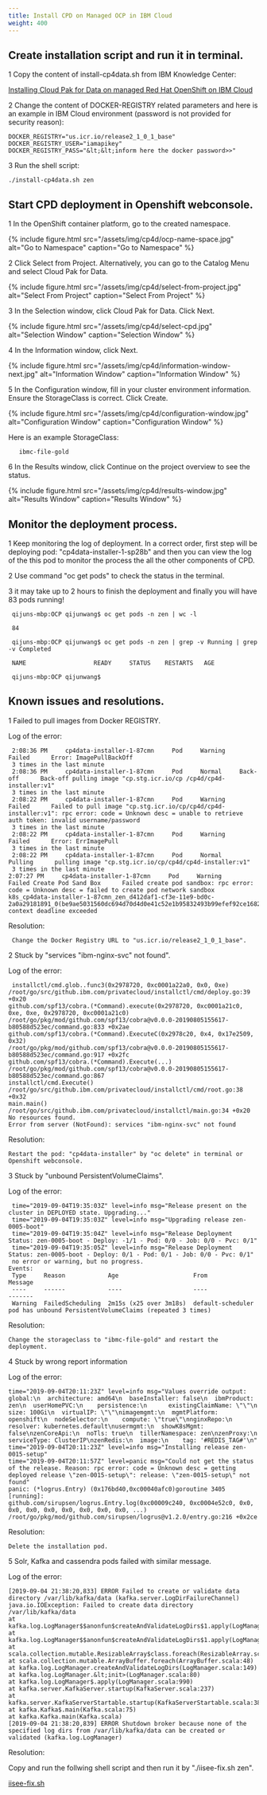 ```yaml
---
title: Install CPD on Managed OCP in IBM Cloud
weight: 400
---
```


## Create installation script and run it in terminal.

1 Copy the content of install-cp4data.sh from IBM Knowledge Center: 

  [Installing Cloud Pak for Data on managed Red Hat OpenShift on IBM Cloud](https://www.ibm.com/support/knowledgecenter/en/SSQNUZ_2.1.0/com.ibm.icpdata.doc/zen/install/openshift-softlayer.html)
  
2 Change the content of DOCKER-REGISTRY related parameters and here is an example in IBM Cloud environment (password is not provided for security reason): 

    DOCKER_REGISTRY="us.icr.io/release2_1_0_1_base"
    DOCKER_REGISTRY_USER="iamapikey"
    DOCKER_REGISTRY_PASS="&lt;&lt;inform here the docker password>>"

 3 Run the shell script:
 
 
    ./install-cp4data.sh zen
    
    

## Start CPD deployment in Openshift webconsole.

  1 In the OpenShift container platform, go to the created namespace.
  
  {%
  include figure.html
  src="/assets/img/cp4d/ocp-name-space.jpg"
  alt="Go to Namespace"
  caption="Go to Namespace"
%}

  2 Click Select from Project. Alternatively, you can go to the Catalog Menu and select Cloud Pak for Data.

{%
  include figure.html
  src="/assets/img/cp4d/select-from-project.jpg"
  alt="Select From Project"
  caption="Select From Project"
  %}
  
  3 In the Selection window, click Cloud Pak for Data. Click Next.

{%
  include figure.html
  src="/assets/img/cp4d/select-cpd.jpg"
  alt="Selection Window"
  caption="Selection Window"
  %}
  
  4 In the Information window, click Next.
  
  {%
  include figure.html
  src="/assets/img/cp4d/information-window-next.jpg"
  alt="Information Window"
  caption="Information Window"
  %}
  
  5 In the Configuration window, fill in your cluster environment information. Ensure the StorageClass is correct. Click Create. 
  
  {%
  include figure.html
  src="/assets/img/cp4d/configuration-window.jpg"
  alt="Configuration Window"
  caption="Configuration Window"
  %}
  
  Here is an example StorageClass:
  
       ibmc-file-gold
  
  6 In the Results window, click Continue on the project overview to see the status.

{%
  include figure.html
  src="/assets/img/cp4d/results-window.jpg"
  alt="Results Window"
  caption="Results Window"
  %}
  

## Monitor the deployment process.

  1 Keep monitoring the log of deployment. In a correct order, first step will be deploying pod: "cp4data-installer-1-sp28b" and then you can view the log of the this pod to monitor the process the all the other components of CPD.
  
  2 Use command "oc get pods" to check the status in the terminal. 
  
  3 it may take up to 2 hours to finish the deployment and finally you will have 83 pods running!
  
     qijuns-mbp:OCP qijunwang$ oc get pods -n zen | wc -l
      
     84
     
     qijuns-mbp:OCP qijunwang$ oc get pods -n zen | grep -v Running | grep -v Completed
     
     NAME                   READY     STATUS    RESTARTS   AGE
      
     qijuns-mbp:OCP qijunwang$ 

  
## Known issues and resolutions.

   1  Failed to pull images from Docker REGISTRY.
   
   Log of the error:
   
     2:08:36 PM     cp4data-installer-1-87cmn     Pod     Warning     Failed      Error: ImagePullBackOff
     3 times in the last minute
     2:08:36 PM     cp4data-installer-1-87cmn     Pod     Normal     Back-off      Back-off pulling image "cp.stg.icr.io/cp /cp4d/cp4d-installer:v1"
     3 times in the last minute
     2:08:22 PM     cp4data-installer-1-87cmn     Pod     Warning     Failed      Failed to pull image "cp.stg.icr.io/cp/cp4d/cp4d-installer:v1": rpc error: code = Unknown desc = unable to retrieve auth token: invalid username/password
     3 times in the last minute
     2:08:22 PM     cp4data-installer-1-87cmn     Pod     Warning     Failed      Error: ErrImagePull
     3 times in the last minute
     2:08:22 PM     cp4data-installer-1-87cmn     Pod     Normal     Pulling      pulling image "cp.stg.icr.io/cp/cp4d/cp4d-installer:v1"
     3 times in the last minute
    2:07:27 PM     cp4data-installer-1-87cmn     Pod     Warning     Failed Create Pod Sand Box      Failed create pod sandbox: rpc error: code = Unknown desc = failed to create pod network sandbox k8s_cp4data-installer-1-87cmn_zen_d412daf1-cf3e-11e9-bd0c-2a0a29181891_0(be9ae5031560dc694d70d4d0e41c52e1b95832493b99efef92ce168251d80581): context deadline exceeded


  Resolution:
  
     Change the Docker Registry URL to "us.icr.io/release2_1_0_1_base".
     
  2  Stuck by "services "ibm-nginx-svc" not found".
     
   Log of the error: 
     
     installctl/cmd.glob..func3(0x2978720, 0xc0001a22a0, 0x0, 0xe)
    /root/go/src/github.ibm.com/privatecloud/installctl/cmd/deploy.go:39 +0x20
    github.com/spf13/cobra.(*Command).execute(0x2978720, 0xc0001a21c0, 0xe, 0xe, 0x2978720, 0xc0001a21c0)
    /root/go/pkg/mod/github.com/spf13/cobra@v0.0.0-20190805155617-b80588d523ec/command.go:833 +0x2ae
    github.com/spf13/cobra.(*Command).ExecuteC(0x2978c20, 0x4, 0x17e2509, 0x32)
    /root/go/pkg/mod/github.com/spf13/cobra@v0.0.0-20190805155617-b80588d523ec/command.go:917 +0x2fc
    github.com/spf13/cobra.(*Command).Execute(...)
    /root/go/pkg/mod/github.com/spf13/cobra@v0.0.0-20190805155617-b80588d523ec/command.go:867
    installctl/cmd.Execute()
    /root/go/src/github.ibm.com/privatecloud/installctl/cmd/root.go:38 +0x32
    main.main()
    /root/go/src/github.ibm.com/privatecloud/installctl/main.go:34 +0x20
    No resources found.
    Error from server (NotFound): services "ibm-nginx-svc" not found
    
  Resolution:
  
    Restart the pod: "cp4data-installer" by "oc delete" in terminal or Openshift webconsole.
    
 3 Stuck by "unbound PersistentVolumeClaims".
     
   Log of the error: 
   
     time="2019-09-04T19:35:03Z" level=info msg="Release present on the cluster in DEPLOYED state. Upgrading..."
     time="2019-09-04T19:35:03Z" level=info msg="Upgrading release zen-0005-boot"
     time="2019-09-04T19:35:04Z" level=info msg="Release Deployment Status: zen-0005-boot - Deploy: -1/1 - Pod: 0/0 - Job: 0/0 - Pvc: 0/1"
     time="2019-09-04T19:35:05Z" level=info msg="Release Deployment Status: zen-0005-boot - Deploy: 0/1 - Pod: 0/1 - Job: 0/0 - Pvc: 0/1"
     no error or warning, but no progress.
    Events:
     Type     Reason            Age                     From               Message
     ----     ------            ----                    ----               -------
     Warning  FailedScheduling  2m15s (x25 over 3m18s)  default-scheduler  pod has unbound PersistentVolumeClaims (repeated 3 times)
     
   Resolution:
   
    Change the storageclass to "ibmc-file-gold" and restart the deployment.
    
  4 Stuck by wrong report information
  
  Log of the error:
  
    time="2019-09-04T20:11:23Z" level=info msg="Values override output: global:\n  architecture: amd64\n  baseInstaller: false\n  ibmProduct: zen\n  userHomePVC:\n    persistence:\n      existingClaimName: \"\"\n      size: 100Gi\n  virtualIP: \"\"\nimagemgmt:\n  mgmtPlatform: openshift\n  nodeSelector:\n    compute: \"true\"\nnginxRepo:\n  resolver: kubernetes.default\nusermgmt:\n  showK8sMgmt: false\nzenCoreApi:\n  noTls: true\n  tillerNamespace: zen\nzenProxy:\n  serviceType: ClusterIP\nzenRedis:\n  image:\n    tag: '#REDIS_TAG#'\n"
    time="2019-09-04T20:11:23Z" level=info msg="Installing release zen-0015-setup"
    time="2019-09-04T20:11:57Z" level=panic msg="Could not get the status of the release. Reason: rpc error: code = Unknown desc = getting deployed release \"zen-0015-setup\": release: \"zen-0015-setup\" not found"
    panic: (*logrus.Entry) (0x176bd40,0xc00040afc0)goroutine 3405 [running]:
    github.com/sirupsen/logrus.Entry.log(0xc00009c240, 0xc0004e52c0, 0x0, 0x0, 0x0, 0x0, 0x0, 0x0, 0x0, 0x0, ...)
    /root/go/pkg/mod/github.com/sirupsen/logrus@v1.2.0/entry.go:216 +0x2ce
    
  Resolution:
  
    Delete the installation pod.
    
 5 Solr, Kafka and cassendra pods failed with similar message.
 
  Log of the error:
  
    [2019-09-04 21:38:20,833] ERROR Failed to create or validate data directory /var/lib/kafka/data (kafka.server.LogDirFailureChannel)
    java.io.IOException: Failed to create data directory /var/lib/kafka/data
    at kafka.log.LogManager$$anonfun$createAndValidateLogDirs$1.apply(LogManager.scala:158)
    at kafka.log.LogManager$$anonfun$createAndValidateLogDirs$1.apply(LogManager.scala:149)
    at scala.collection.mutable.ResizableArray$class.foreach(ResizableArray.scala:59)
    at scala.collection.mutable.ArrayBuffer.foreach(ArrayBuffer.scala:48)
    at kafka.log.LogManager.createAndValidateLogDirs(LogManager.scala:149)
    at kafka.log.LogManager.&lt;init>(LogManager.scala:80)
    at kafka.log.LogManager$.apply(LogManager.scala:990)
    at kafka.server.KafkaServer.startup(KafkaServer.scala:237)
    at kafka.server.KafkaServerStartable.startup(KafkaServerStartable.scala:38)
    at kafka.Kafka$.main(Kafka.scala:75)
    at kafka.Kafka.main(Kafka.scala)
    [2019-09-04 21:38:20,839] ERROR Shutdown broker because none of the specified log dirs from /var/lib/kafka/data can be created or validated (kafka.log.LogManager)
    
    
  Resolution:
  
  Copy and run the follwing shell script and then run it by "./iisee-fix.sh zen".
  
  [iisee-fix.sh](https://github.ibm.com/CASE/cloudpak-onboard-residency/blob/gh-pages/_content/data/iisee-fix.sh)
  
 
 
     

